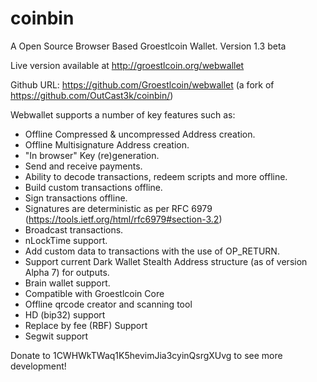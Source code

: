 coinbin
=======

A Open Source Browser Based Groestlcoin Wallet. Version 1.3 beta


Live version available at http://groestlcoin.org/webwallet

Github URL: https://github.com/Groestlcoin/webwallet
(a fork of https://github.com/OutCast3k/coinbin/)

Webwallet supports a number of key features such as: 

- Offline Compressed & uncompressed Address creation.
- Offline Multisignature Address creation.
- "In browser" Key (re)generation. 
- Send and receive payments.
- Ability to decode transactions, redeem scripts and more offline.
- Build custom transactions offline.
- Sign transactions offline.
- Signatures are deterministic as per RFC 6979 (https://tools.ietf.org/html/rfc6979#section-3.2)
- Broadcast transactions.
- nLockTime support.
- Add custom data to transactions with the use of OP_RETURN.
- Support current Dark Wallet Stealth Address structure (as of version Alpha 7) for outputs.
- Brain wallet support.
- Compatible with Groestlcoin Core
- Offline qrcode creator and scanning tool
- HD (bip32) support
- Replace by fee (RBF) Support
- Segwit support

Donate to 1CWHWkTWaq1K5hevimJia3cyinQsrgXUvg to see more development!